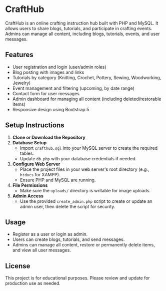 # CraftHub

CraftHub is an online crafting instruction hub built with PHP and MySQL. It allows users to share blogs, tutorials, and participate in crafting events. Admins can manage all content, including blogs, tutorials, events, and user messages.

## Features

- User registration and login (user/admin roles)
- Blog posting with images and links
- Tutorials by category (Knitting, Crochet, Pottery, Sewing, Woodworking, Jewelry)
- Event management and filtering (upcoming, by date range)
- Contact form for user messages
- Admin dashboard for managing all content (including deleted/restorable items)
- Responsive design using Bootstrap 5

## Setup Instructions

1. **Clone or Download the Repository**
2. **Database Setup**
   - Import `crafthub.sql` into your MySQL server to create the required tables.
   - Update `db.php` with your database credentials if needed.
3. **Configure Web Server**
   - Place the project files in your web server's root directory (e.g., `htdocs` for XAMPP).
   - Ensure PHP and MySQL are running.
4. **File Permissions**
   - Make sure the `uploads/` directory is writable for image uploads.
5. **Admin Access**
   - Use the provided `create_admin.php` script to create or update an admin user, then delete the script for security.

## Usage

- Register as a user or login as admin.
- Users can create blogs, tutorials, and send messages.
- Admins can manage all content, restore or permanently delete items, and view all user messages.

## License

This project is for educational purposes. Please review and update for production use as needed.
